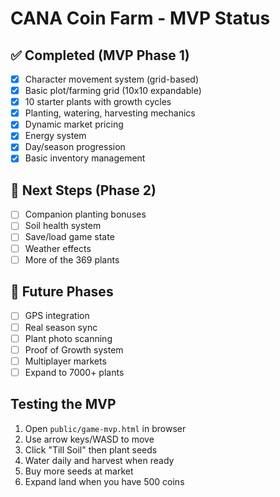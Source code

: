 # CANA Coin Farm - MVP Status

## ✅ Completed (MVP Phase 1)
- [x] Character movement system (grid-based)
- [x] Basic plot/farming grid (10x10 expandable)
- [x] 10 starter plants with growth cycles
- [x] Planting, watering, harvesting mechanics
- [x] Dynamic market pricing
- [x] Energy system
- [x] Day/season progression
- [x] Basic inventory management

## 🔄 Next Steps (Phase 2)
- [ ] Companion planting bonuses
- [ ] Soil health system
- [ ] Save/load game state
- [ ] Weather effects
- [ ] More of the 369 plants

## 🎯 Future Phases
- [ ] GPS integration
- [ ] Real season sync
- [ ] Plant photo scanning
- [ ] Proof of Growth system
- [ ] Multiplayer markets
- [ ] Expand to 7000+ plants

## Testing the MVP
1. Open `public/game-mvp.html` in browser
2. Use arrow keys/WASD to move
3. Click "Till Soil" then plant seeds
4. Water daily and harvest when ready
5. Buy more seeds at market
6. Expand land when you have 500 coins

